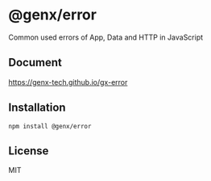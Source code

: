 # @genx/error

Common used errors of App, Data and HTTP in JavaScript

## Document
https://genx-tech.github.io/gx-error

## Installation

```
npm install @genx/error
```

## License

  MIT    